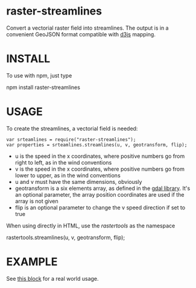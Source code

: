 # raster-streamlines

Convert a vectorial raster field into streamlines. The output is in a convenient GeoJSON format compatible with [d3js](d3js.org) mapping.

INSTALL
=======

To use with npm, just type

  npm install raster-streamlines

USAGE
=====

To create the streamlines, a vectorial field is needed:

    var srteamlines = require("raster-streamlines");
    var properties = srteamlines.streamlines(u, v, geotransform, flip);

* u is the speed in the x coordinates, where positive numbers go from right to left, as in the wind conventions
* v is the speed in the x coordinates, where positive numbers go from lower to upper, as in the wind conventions
* u and v must have the same dimensions, obviously
* geotransform is a six elements array, as defined in the [gdal library](http://www.gdal.org/gdal_datamodel.html). It's an optional parameter, the array position coordinates are used if the array is not given
* flip  is an optional parameter to change the v speed direction if set to true

When using directly in HTML, use the *rastertools* as the namespace

  rastertools.streamlines(u, v, geotransform, flip);
  
EXAMPLE
=======

See [this block](http://bl.ocks.org/rveciana/edb1dd43f3edc5d16ecaf4839c032dec) for a real world usage.
